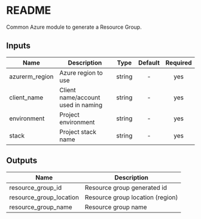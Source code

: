 # README #

Common Azure module to generate a Resource Group.

## Inputs

| Name | Description | Type | Default | Required |
|------|-------------|:----:|:-----:|:-----:|
| azurerm_region | Azure region to use | string | - | yes |
| client_name | Client name/account used in naming | string | - | yes |
| environment | Project environment | string | - | yes |
| stack | Project stack name | string | - | yes |

## Outputs

| Name | Description |
|------|-------------|
| resource_group_id | Resource group generated id |
| resource_group_location | Resource group location (region) |
| resource_group_name | Resource group name |
